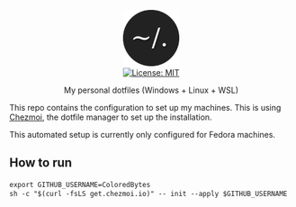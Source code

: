 <p align="center">
  <img src=".resources/images/dotfiles.png" alt="Header" width="100" height="100"><br>
  <a href="https://opensource.org/licenses/MIT">
    <img src="https://img.shields.io/badge/License-MIT-yellow.svg" alt="License: MIT">
  </a>
</p>
<p align="center">My personal dotfiles (Windows + Linux + WSL)</p>

This repo contains the configuration to set up my machines. This is using [Chezmoi](https://chezmoi.io), the dotfile manager to set up the installation.

This automated setup is currently only configured for Fedora machines.

## How to run

```shell
export GITHUB_USERNAME=ColoredBytes
sh -c "$(curl -fsLS get.chezmoi.io)" -- init --apply $GITHUB_USERNAME
```
